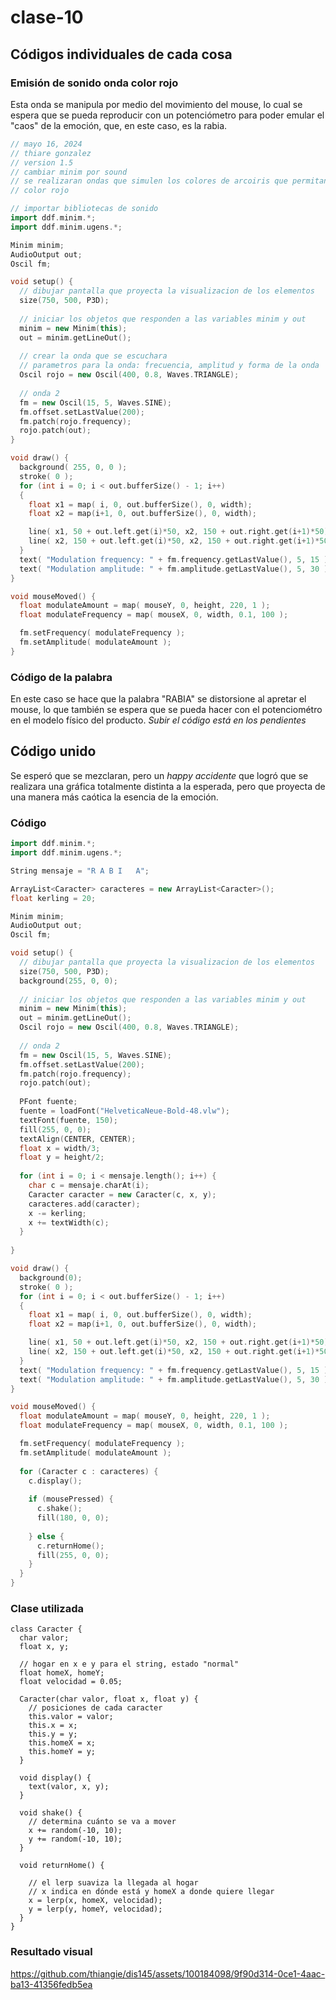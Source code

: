 # clase-10
## Códigos individuales de cada cosa
### Emisión de sonido onda color rojo
Esta onda se manipula por medio del movimiento del mouse, lo cual se espera que se pueda reproducir con un potenciómetro para poder emular el "caos" de la emoción, que, en este caso, es la rabia.

``` C++
// mayo 16, 2024
// thiare gonzalez
// version 1.5
// cambiar minim por sound
// se realizaran ondas que simulen los colores de arcoiris que permitan demostrar emociones controlando el computador
// color rojo

// importar bibliotecas de sonido
import ddf.minim.*;
import ddf.minim.ugens.*;

Minim minim;
AudioOutput out;
Oscil fm;

void setup() {
  // dibujar pantalla que proyecta la visualizacion de los elementos
  size(750, 500, P3D);
  
  // iniciar los objetos que responden a las variables minim y out
  minim = new Minim(this);
  out = minim.getLineOut();
  
  // crear la onda que se escuchara
  // parametros para la onda: frecuencia, amplitud y forma de la onda
  Oscil rojo = new Oscil(400, 0.8, Waves.TRIANGLE);
  
  // onda 2
  fm = new Oscil(15, 5, Waves.SINE);
  fm.offset.setLastValue(200);
  fm.patch(rojo.frequency);
  rojo.patch(out);
}

void draw() {
  background( 255, 0, 0 );
  stroke( 0 );
  for (int i = 0; i < out.bufferSize() - 1; i++)
  {
    float x1 = map( i, 0, out.bufferSize(), 0, width);
    float x2 = map(i+1, 0, out.bufferSize(), 0, width);

    line( x1, 50 + out.left.get(i)*50, x2, 150 + out.right.get(i+1)*50);
    line( x2, 150 + out.left.get(i)*50, x2, 150 + out.right.get(i+1)*50);
  }
  text( "Modulation frequency: " + fm.frequency.getLastValue(), 5, 15 );
  text( "Modulation amplitude: " + fm.amplitude.getLastValue(), 5, 30 );
}

void mouseMoved() {
  float modulateAmount = map( mouseY, 0, height, 220, 1 );
  float modulateFrequency = map( mouseX, 0, width, 0.1, 100 );

  fm.setFrequency( modulateFrequency );
  fm.setAmplitude( modulateAmount );
}
```
### Código de la palabra
En este caso se hace que la palabra "RABIA" se distorsione al apretar el mouse, lo que también se espera que se pueda hacer con el potenciométro en el modelo físico del producto.
*Subir el código está en los pendientes*

## Código unido
Se esperó que se mezclaran, pero un *happy accidente* que logró que se realizara una gráfica totalmente distinta a la esperada, pero que proyecta de una manera más caótica la esencia de la emoción.

### Código

``` C++
import ddf.minim.*;
import ddf.minim.ugens.*;

String mensaje = "R A B I   A";

ArrayList<Caracter> caracteres = new ArrayList<Caracter>();
float kerling = 20;

Minim minim;
AudioOutput out;
Oscil fm;

void setup() {
  // dibujar pantalla que proyecta la visualizacion de los elementos
  size(750, 500, P3D);
  background(255, 0, 0);
  
  // iniciar los objetos que responden a las variables minim y out
  minim = new Minim(this);
  out = minim.getLineOut();
  Oscil rojo = new Oscil(400, 0.8, Waves.TRIANGLE);
  
  // onda 2
  fm = new Oscil(15, 5, Waves.SINE);
  fm.offset.setLastValue(200);
  fm.patch(rojo.frequency);
  rojo.patch(out);
  
  PFont fuente;
  fuente = loadFont("HelveticaNeue-Bold-48.vlw");
  textFont(fuente, 150);
  fill(255, 0, 0);
  textAlign(CENTER, CENTER);
  float x = width/3;  
  float y = height/2;
  
  for (int i = 0; i < mensaje.length(); i++) {
    char c = mensaje.charAt(i);
    Caracter caracter = new Caracter(c, x, y);
    caracteres.add(caracter);
    x -= kerling;
    x += textWidth(c);
  }
  
}

void draw() {
  background(0);
  stroke( 0 );
  for (int i = 0; i < out.bufferSize() - 1; i++)
  {
    float x1 = map( i, 0, out.bufferSize(), 0, width);
    float x2 = map(i+1, 0, out.bufferSize(), 0, width);

    line( x1, 50 + out.left.get(i)*50, x2, 150 + out.right.get(i+1)*50);
    line( x2, 150 + out.left.get(i)*50, x2, 150 + out.right.get(i+1)*50);
  }
  text( "Modulation frequency: " + fm.frequency.getLastValue(), 5, 15 );
  text( "Modulation amplitude: " + fm.amplitude.getLastValue(), 5, 30 );
}

void mouseMoved() {
  float modulateAmount = map( mouseY, 0, height, 220, 1 );
  float modulateFrequency = map( mouseX, 0, width, 0.1, 100 );

  fm.setFrequency( modulateFrequency );
  fm.setAmplitude( modulateAmount );
  
  for (Caracter c : caracteres) {
    c.display();
    
    if (mousePressed) {
      c.shake();
      fill(180, 0, 0);
      
    } else {
      c.returnHome();
      fill(255, 0, 0);
    }
  }
}
```

### Clase utilizada
```
class Caracter {
  char valor;
  float x, y;
  
  // hogar en x e y para el string, estado "normal"
  float homeX, homeY;
  float velocidad = 0.05;

  Caracter(char valor, float x, float y) {
    // posiciones de cada caracter
    this.valor = valor;
    this.x = x;
    this.y = y;
    this.homeX = x;
    this.homeY = y;
  }

  void display() {
    text(valor, x, y);
  }

  void shake() {
    // determina cuánto se va a mover
    x += random(-10, 10);
    y += random(-10, 10);
  }

  void returnHome() {
    
    // el lerp suaviza la llegada al hogar
    // x indica en dónde está y homeX a donde quiere llegar
    x = lerp(x, homeX, velocidad);
    y = lerp(y, homeY, velocidad);
  }
}
```
### Resultado visual

https://github.com/thiangie/dis145/assets/100184098/9f90d314-0ce1-4aac-ba13-41356fedb5ea


